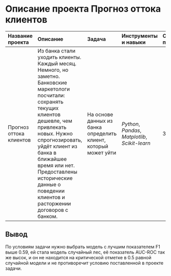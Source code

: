 # Описание проекта Прогноз оттока клиентов

| Название проекта | Описание | Задача | Инструменты и навыки | Статус проекта |
| :---------------------- | :---------------------- | :---------------------- | :---------------------- | :---------------------- |
| Прогноз оттока клиентов | Из банка стали уходить клиенты. Каждый месяц. Немного, но заметно. Банковские маркетологи посчитали: сохранять текущих клиентов дешевле, чем привлекать новых. Нужно спрогнозировать, уйдёт клиент из банка в ближайшее время или нет. Предоставлены исторические данные о поведении клиентов и расторжении договоров с банком.| На основе данных из банка определить клиент, который может уйти | *Python*, *Pandas*, *Matplotlib*, *Scikit-learn* | Завершен |

## Вывод

По условиям задачи нужно выбрать модель с лучшим показателем F1 выше 0.59, ей стала модель случайный лес, её показатель AUC-ROC так же высок, и он не находится на критической отметке в 0.5 равной случайной модели и не противоречит условию поставленной в проекте задачи.

